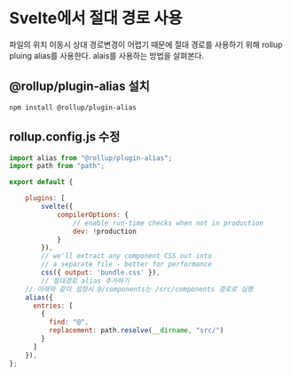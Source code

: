 # Svelte에서 절대 경로 사용

파일의 위치 이동시 상대 경로변경이 어렵기 때문에 절대 경로를 사용하기 위해 rollup pluing alias를 사용한다. alais를 사용하는 방법을 살펴본다. 



## @rollup/plugin-alias 설치
```
npm install @rollup/plugin-alias
```

## rollup.config.js 수정
```jsx
import alias from "@rollup/plugin-alias";
import path from "path";

export default {

	plugins: [
		svelte({
			compilerOptions: {
				// enable run-time checks when not in production
				dev: !production
			}
		}),
		// we'll extract any component CSS out into
		// a separate file - better for performance
		css({ output: 'bundle.css' }),
		// 절대경로 alias 추가하기
    // 아래와 같이 설정시 @/components는 /src/components 경로로 실행
    alias({
      entries: [
        {
          find: "@",
          replacement: path.resolve(__dirname, "src/")
        }
      ]
    }),
};

```    